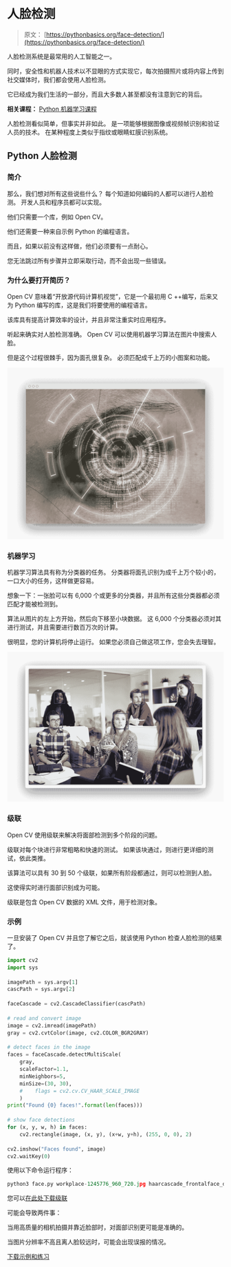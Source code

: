 # 人脸检测

> 原文： [https://pythonbasics.org/face-detection/](https://pythonbasics.org/face-detection/)

人脸检测系统是最常用的人工智能之一。

同时，安全性和机器人技术以不显眼的方式实现它，每次拍摄照片或将内容上传到社交媒体时，我们都会使用人脸检测。

它已经成为我们生活的一部分，而且大多数人甚至都没有注意到它的背后。

**相关课程：** [Python 机器学习课程](https://gum.co/MnRYU)

人脸检测看似简单，但事实并非如此。 是一项能够根据图像或视频帧识别和验证人员的技术。 在某种程度上类似于指纹或眼睛虹膜识别系统。

## Python 人脸检测

### 简介

那么，我们想对所有这些说些什么？ 每个知道如何编码的人都可以进行人脸检测。 开发人员和程序员都可以实现。

他们只需要一个库，例如 Open CV。

他们还需要一种来自示例 Python 的编程语言。

而且，如果以前没有这样做，他们必须要有一点耐心。

您无法跳过所有步骤并立即采取行动，而不会出现一些错误。

### 为什么要打开简历？

Open CV 意味着“开放源代码计算机视觉”，它是一个最初用 C ++编写，后来又为 Python 编写的库，这是我们将要使用的编程语言。

该库具有提高计算效率的设计，并且非常注重实时应用程序。

听起来确实对人脸检测准确。 Open CV 可以使用机器学习算法在图片中搜索人脸。

但是这个过程很棘手，因为面孔很复杂。 必须匹配成千上万的小图案和功能。

![opencv python](img/de39095660d68731ea5870a862a1f418.jpg)

### 机器学习

机器学习算法具有称为分类器的任务。 分类器将面孔识别为成千上万个较小的，一口大小的任务，这样做更容易。

想象一下：一张脸可以有 6,000 个或更多的分类器，并且所有这些分类器都必须匹配才能被检测到。

算法从图片的左上方开始，然后向下移至小块数据。 这 6,000 个分类器必须对其进行测试，并且需要进行数百万次的计算。

很明显，您的计算机将停止运行。 如果您必须自己做这项工作，您会失去理智。

![face detection with python opencv](img/05fb777975099dc498022833965a3f72.jpg)

### 级联

Open CV 使用级联来解决将面部检测到多个阶段的问题。

级联对每个块进行非常粗略和快速的测试。 如果该块通过，则进行更详细的测试，依此类推。

该算法可以具有 30 到 50 个级联，如果所有阶段都通过，则可以检测到人脸。

这使得实时进行面部识别成为可能。

级联是包含 Open CV 数据的 XML 文件，用于检测对象。

### 示例

一旦安装了 Open CV 并且您了解它之后，就该使用 Python 检查人脸检测的结果了。

```py
import cv2
import sys

imagePath = sys.argv[1]
cascPath = sys.argv[2]

faceCascade = cv2.CascadeClassifier(cascPath)

# read and convert image
image = cv2.imread(imagePath)
gray = cv2.cvtColor(image, cv2.COLOR_BGR2GRAY)

# detect faces in the image
faces = faceCascade.detectMultiScale(
    gray,
    scaleFactor=1.1,
    minNeighbors=5,
    minSize=(30, 30),
    #    flags = cv2.cv.CV_HAAR_SCALE_IMAGE
    )
print("Found {0} faces!".format(len(faces)))

# show face detections
for (x, y, w, h) in faces:
    cv2.rectangle(image, (x, y), (x+w, y+h), (255, 0, 0), 2)

cv2.imshow("Faces found", image)
cv2.waitKey(0)

```

使用以下命令运行程序：

```py
python3 face.py workplace-1245776_960_720.jpg haarcascade_frontalface_default.xml

```

您可以[在此处下载级联](https://github.com/shantnu/FaceDetect/raw/master/haarcascade_frontalface_default.xml)

可能会导致两件事：

当用高质量的相机拍摄并靠近脸部时，对面部识别更可能是准确的。

当图片分辨率不高且离人脸较远时，可能会出现误报的情况。

[下载示例和练习](https://gum.co/MnRYU)